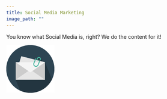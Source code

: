 ```yaml
---
title: Social Media Marketing
image_path: ""
---
```


You know what Social Media is, right? We do the content for it!

![](/uploads/versions/attache_128px---x----128-128x---.png)